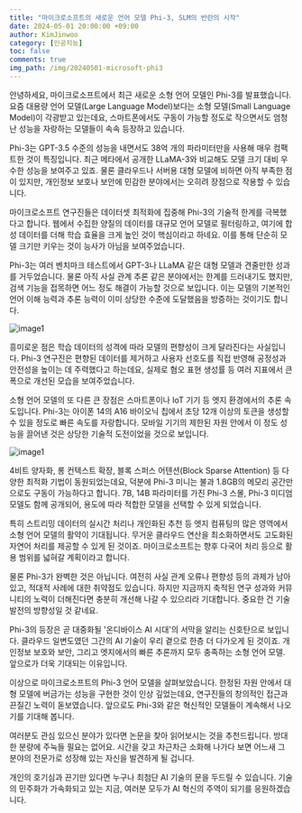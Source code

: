 ```yaml
---
title: "마이크로소프트의 새로운 언어 모델 Phi-3, SLM의 반란의 시작"
date: 2024-05-01 20:00:00 +09:00
author: KimJinwoo
category: [인공지능]
toc: false
comments: true
img_path: /img/20240501-microsoft-phi3
---
```


안녕하세요, 마이크로소프트에서 최근 새로운 소형 언어 모델인 Phi-3를 발표했습니다. 요즘 대용량 언어 모델(Large Language Model)보다는 소형 모델(Small Language Model)이 각광받고 있는데요, 스마트폰에서도 구동이 가능할 정도로 작으면서도 엄청난 성능을 자랑하는 모델들이 속속 등장하고 있습니다.

Phi-3는 GPT-3.5 수준의 성능을 내면서도 38억 개의 파라미터만을 사용해 매우 컴팩트한 것이 특징입니다. 최근 메타에서 공개한 LLaMA-3와 비교해도 모델 크기 대비 우수한 성능을 보여주고 있죠. 물론 클라우드나 서버용 대형 모델에 비하면 아직 부족한 점이 있지만, 개인정보 보호나 보안에 민감한 분야에서는 오히려 장점으로 작용할 수 있습니다.

마이크로소프트 연구진들은 데이터셋 최적화에 집중해 Phi-3의 기술적 한계를 극복했다고 합니다. 웹에서 수집한 양질의 데이터를 대규모 언어 모델로 필터링하고, 여기에 합성 데이터를 더해 학습 효율을 크게 높인 것이 핵심이라고 하네요. 이를 통해 단순히 모델 크기만 키우는 것이 능사가 아님을 보여주었습니다.

Phi-3는 여러 벤치마크 테스트에서 GPT-3나 LLaMA 같은 대형 모델과 견줄만한 성과를 거두었습니다. 물론 아직 사실 관계 추론 같은 분야에서는 한계를 드러내기도 했지만, 검색 기능을 접목하면 어느 정도 해결이 가능할 것으로 보입니다. 이는 모델의 기본적인 언어 이해 능력과 추론 능력이 이미 상당한 수준에 도달했음을 방증하는 것이기도 합니다.

![image1](image2.png)

흥미로운 점은 학습 데이터의 성격에 따라 모델의 편향성이 크게 달라진다는 사실입니다. Phi-3 연구진은 편향된 데이터를 제거하고 사용자 선호도를 직접 반영해 공정성과 안전성을 높이는 데 주력했다고 하는데요, 실제로 혐오 표현 생성률 등 여러 지표에서 큰 폭으로 개선된 모습을 보여주었습니다.

소형 언어 모델의 또 다른 큰 장점은 스마트폰이나 IoT 기기 등 엣지 환경에서의 추론 속도입니다. Phi-3는 아이폰 14의 A16 바이오닉 칩에서 초당 12개 이상의 토큰을 생성할 수 있을 정도로 빠른 속도를 자랑합니다. 모바일 기기의 제한된 자원 안에서 이 정도 성능을 끌어낸 것은 상당한 기술적 도전이었을 것으로 보입니다.

![image1](image1.png)

4비트 양자화, 롱 컨텍스트 확장, 블록 스퍼스 어텐션(Block Sparse Attention) 등 다양한 최적화 기법이 동원되었는데요, 덕분에 Phi-3 미니는 불과 1.8GB의 메모리 공간만으로도 구동이 가능하다고 합니다. 7B, 14B 파라미터를 가진 Phi-3 스몰, Phi-3 미디엄 모델도 함께 공개되어, 용도에 따라 적합한 모델을 선택할 수 있게 되었습니다.

특히 스트리밍 데이터의 실시간 처리나 개인화된 추천 등 엣지 컴퓨팅의 많은 영역에서 소형 언어 모델의 활약이 기대됩니다. 무거운 클라우드 연산을 최소화하면서도 고도화된 자연어 처리를 제공할 수 있게 된 것이죠. 마이크로소프트는 향후 다국어 처리 등으로 활용 범위를 넓혀갈 계획이라고 합니다.

물론 Phi-3가 완벽한 것은 아닙니다. 여전히 사실 관계 오류나 편향성 등의 과제가 남아있고, 적대적 사례에 대한 취약점도 있습니다. 하지만 지금까지 축적된 연구 성과와 커뮤니티의 노력이 더해진다면 충분히 개선해 나갈 수 있으리라 기대합니다. 중요한 건 기술 발전의 방향성일 것 같네요.

Phi-3의 등장은 곧 대중화될 '온디바이스 AI 시대'의 서막을 알리는 신호탄으로 보입니다. 클라우드 일변도였던 그간의 AI 기술이 우리 곁으로 한층 더 다가오게 된 것이죠. 개인정보 보호와 보안, 그리고 엣지에서의 빠른 추론까지 모두 충족하는 소형 언어 모델. 앞으로가 더욱 기대되는 이유입니다.

이상으로 마이크로소프트의 Phi-3 언어 모델을 살펴보았습니다. 한정된 자원 안에서 대형 모델에 버금가는 성능을 구현한 것이 인상 깊었는데요, 연구진들의 창의적인 접근과 끈질긴 노력이 돋보였습니다. 앞으로도 Phi-3와 같은 혁신적인 모델들이 계속해서 나오기를 기대해 봅니다.

여러분도 관심 있으신 분야가 있다면 논문을 찾아 읽어보시는 것을 추천드립니다. 방대한 분량에 주눅들 필요는 없어요. 시간을 갖고 차근차근 소화해 나가다 보면 어느새 그 분야의 전문가로 성장해 있는 자신을 발견하게 될 겁니다.

개인의 호기심과 끈기만 있다면 누구나 최첨단 AI 기술의 문을 두드릴 수 있습니다. 기술의 민주화가 가속화되고 있는 지금, 여러분 모두가 AI 혁신의 주역이 되기를 응원하겠습니다.
